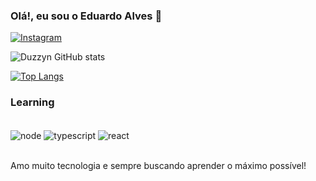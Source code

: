 ### Olá!, eu sou o Eduardo Alves 👋
[![Instagram](https://img.shields.io/badge/Instagram-E4405F?style=for-the-badge&logo=instagram&logoColor=white)](https://www.instagram.com/sevla.odraude/)

![Duzzyn GitHub stats](https://github-readme-stats.vercel.app/api?username=Duzzyn1&show_icons=true&theme=dracula)

[![Top Langs](https://github-readme-stats.vercel.app/api/top-langs/?username=Duzzyn1)](https://github.com/Duzzyn1/github-readme-stats)

### Learning

<div style="display: inline_block"><br/>
    <img align="center" alt="node" src="https://img.shields.io/badge/node.js-6DA55F?style=for-the-badge&logo=node.js&logoColor=white" />
    <img align="center" alt="typescript" src="https://shields.io/badge/TypeScript-3178C6?logo=TypeScript&logoColor=FFF&style=for-the-badge" />
    <img align="center" alt="react" src="https://img.shields.io/badge/React-20232A?style=for-the-badge&logo=react&logoColor=61DAFB" />
</div><br/>


Amo muito tecnologia e sempre buscando aprender o máximo possível!
